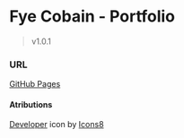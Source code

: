 # Fye Cobain - Portfolio
> v1.0.1

### URL
[GitHub Pages](https://fyecobain.github.io/)

#### Atributions
<a target="_blank" href="https://icons8.com/icon/okOWzJV55XPz/developer" rel="noopener noreferrer">Developer</a> icon by <a target="_blank" href="https://icons8.com" rel="noopener noreferrer">Icons8</a>